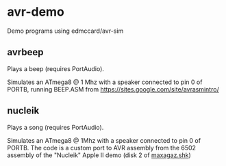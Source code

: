 # avr-demo
Demo programs using edmccard/avr-sim

## avrbeep
Plays a beep (requires PortAudio).

Simulates an ATmega8 @ 1 Mhz with a speaker connected to pin 0 of PORTB,
running BEEP.ASM from https://sites.google.com/site/avrasmintro/

## nucleik
Plays a song (requires PortAudio).

Simulates an ATmega8 @ 1Mhz with a speaker connected to pin 0 of PORTB.
The code is a custom port to AVR assembly from the 6502 assembly of the
"Nucleik" Apple II demo
(disk 2 of [maxagaz.shk](http://mirrors.apple2.org.za/ground.icaen.uiowa.edu/apple8/Music/maxagaz.shk))
